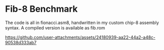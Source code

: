 # Fib-8 Benchmark
The code is all in fionacci.asm8, handwritten in my custom chip-8 assembly syntax. A compiled version is available as fib.rom




https://github.com/user-attachments/assets/24180939-aa22-44a2-a48c-90538d333ab7

